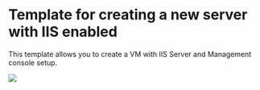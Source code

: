 # Template for creating a new server with IIS enabled

This template allows you to create a VM with IIS Server and Management console setup.

<a href="https://portal.azure.com/#create/Microsoft.Template/uri/" target="_blank">
    <img src="http://azuredeploy.net/deploybutton.png"/>
</a>


